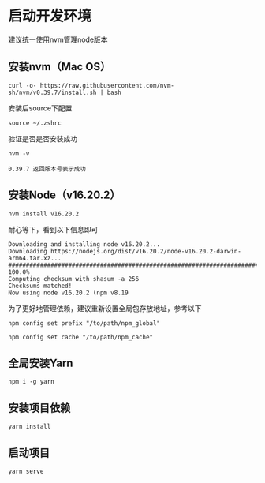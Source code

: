 # 启动开发环境
建议统一使用nvm管理node版本

## 安装nvm（Mac OS）
```shell
curl -o- https://raw.githubusercontent.com/nvm-sh/nvm/v0.39.7/install.sh | bash
```
安装后source下配置
```shell
source ~/.zshrc
```
验证是否是否安装成功
```shell
nvm -v

0.39.7 返回版本号表示成功
```
## 安装Node（v16.20.2）

```shell
nvm install v16.20.2

```
耐心等下，看到以下信息即可
```shell
Downloading and installing node v16.20.2...
Downloading https://nodejs.org/dist/v16.20.2/node-v16.20.2-darwin-arm64.tar.xz...
############################################################################################################################################################################################## 100.0%
Computing checksum with shasum -a 256
Checksums matched!
Now using node v16.20.2 (npm v8.19
```

为了更好地管理依赖，建议重新设置全局包存放地址，参考以下
```shell
npm config set prefix "/to/path/npm_global"    
        
npm config set cache "/to/path/npm_cache"
```
## 全局安装Yarn
```shell
npm i -g yarn
```

## 安装项目依赖
```shell
yarn install
```

## 启动项目
```shell
yarn serve
```